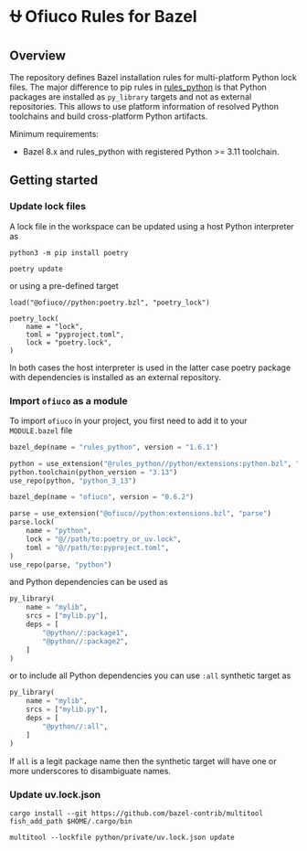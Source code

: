 # ⛎ Ofiuco Rules for Bazel

## Overview

The repository defines Bazel installation rules for multi-platform Python lock files.
The major difference to pip rules in [rules_python](https://github.com/bazelbuild/rules_python) is that Python packages are installed as `py_library` targets and not as external repositories.
This allows to use platform information of resolved Python toolchains and build cross-platform Python artifacts.

Minimum requirements:

* Bazel 8.x and rules_python with registered Python >= 3.11 toolchain.

## Getting started

### Update lock files

A lock file in the workspace can be updated using a host Python interpreter as
```
python3 -m pip install poetry

poetry update
```

or using a pre-defined target
```
load("@ofiuco//python:poetry.bzl", "poetry_lock")

poetry_lock(
    name = "lock",
    toml = "pyproject.toml",
    lock = "poetry.lock",
)
```

In both cases the host interpreter is used in the latter case poetry package with dependencies is installed as an external repository.

### Import `ofiuco` as a module

To import `ofiuco` in your project, you first need to add it to your `MODULE.bazel` file

```python
bazel_dep(name = "rules_python", version = "1.6.1")

python = use_extension("@rules_python//python/extensions:python.bzl", "python")
python.toolchain(python_version = "3.13")
use_repo(python, "python_3_13")

bazel_dep(name = "ofiuco", version = "0.6.2")

parse = use_extension("@ofiuco//python:extensions.bzl", "parse")
parse.lock(
    name = "python",
    lock = "@//path/to:poetry_or_uv.lock",
    toml = "@//path/to:pyproject.toml",
)
use_repo(parse, "python")
```

and Python dependencies can be used as

```python
py_library(
    name = "mylib",
    srcs = ["mylib.py"],
    deps = [
        "@python//:package1",
        "@python//:package2",
    ]
)
```
or to include all Python dependencies you can use `:all` synthetic target as
```python
py_library(
    name = "mylib",
    srcs = ["mylib.py"],
    deps = [
        "@python//:all",
    ]
)
```

If `all` is a legit package name then the synthetic target will have one or more underscores to disambiguate names.


### Update uv.lock.json

```
cargo install --git https://github.com/bazel-contrib/multitool
fish_add_path $HOME/.cargo/bin

multitool --lockfile python/private/uv.lock.json update
```
